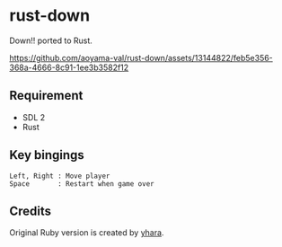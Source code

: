 # rust-down

Down!! ported to Rust.

https://github.com/aoyama-val/rust-down/assets/13144822/feb5e356-368a-4666-8c91-1ee3b3582f12


## Requirement

- SDL 2
- Rust

## Key bingings

```
Left, Right : Move player
Space       : Restart when game over
```

## Credits

Original Ruby version is created by [yhara](https://github.com/yhara/down).
